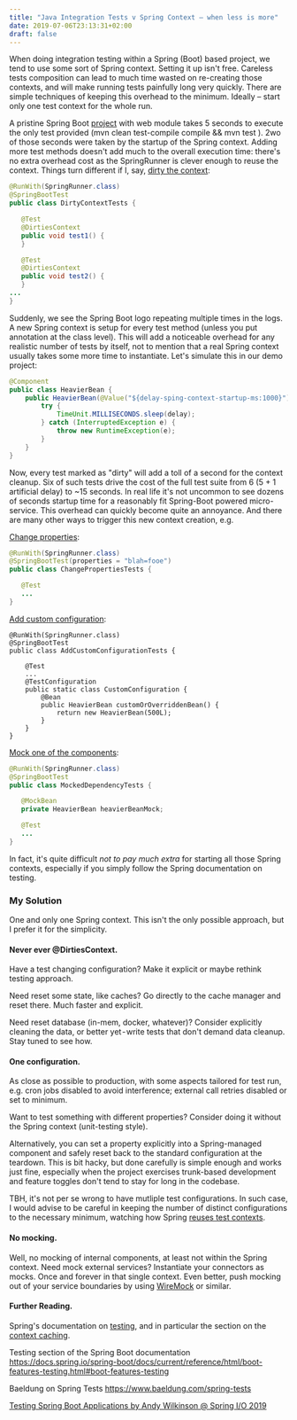 ```yaml
---
title: "Java Integration Tests v Spring Context — when less is more"
date: 2019-07-06T23:13:31+02:00
draft: false
---
```


When doing integration testing within a Spring (Boot) based project, we tend to use some sort of Spring context. Setting it up isn't free. Careless tests composition can lead to much time wasted on re-creating those contexts, and will make running tests painfully long very quickly. There are simple techniques of keeping this overhead to the minimum. Ideally – start only one test context for the whole run.

A pristine Spring Boot [project](https://github.com/mgurov/javaspringtestcontext/tree/pristine) with web module takes 5 seconds to execute the only test provided (mvn clean test-compile compile && mvn test ). 2wo of those seconds were taken by the startup of the Spring context. Adding more test methods doesn't add much to the overall execution time: there's no extra overhead cost as the SpringRunner is clever enough to reuse the context. Things turn different if I, say, [dirty the context](https://github.com/mgurov/javaspringtestcontext/blob/master/src/test/java/com/github/mgurov/javaspringtestcontext/DirtyContextTests.java):

```java
@RunWith(SpringRunner.class)
@SpringBootTest
public class DirtyContextTests {

   @Test
   @DirtiesContext
   public void test1() {
   }

   @Test
   @DirtiesContext
   public void test2() {
   }
...
}
```

Suddenly, we see the Spring Boot logo repeating multiple times in the logs. A new Spring context is setup for every test method (unless you put annotation at the class level). This will add a noticeable overhead for any realistic number of tests by itself, not to mention that a real Spring context usually takes some more time to instantiate. Let's simulate this in our demo project:

```java
@Component
public class HeavierBean {
    public HeavierBean(@Value("${delay-sping-context-startup-ms:1000}") long delay) {
        try {
            TimeUnit.MILLISECONDS.sleep(delay);
        } catch (InterruptedException e) {
            throw new RuntimeException(e);
        }
    }
}
```

Now, every test marked as "dirty" will add a toll of a second for the context cleanup. Six of such tests drive the cost of the full test suite from 6 (5 + 1 artificial delay) to ~15 seconds. In real life it's not uncommon to see dozens of seconds startup time for a reasonably fit Spring-Boot powered micro-service. This overhead can quickly become quite an annoyance. And there are many other ways to trigger this new context creation, e.g.

[Change properties](https://github.com/mgurov/javaspringtestcontext/blob/master/src/test/java/com/github/mgurov/javaspringtestcontext/ChangePropertiesTests.java):

```java
@RunWith(SpringRunner.class)
@SpringBootTest(properties = "blah=fooe")
public class ChangePropertiesTests {

   @Test
   ...
}
```

[Add custom configuration](https://github.com/mgurov/javaspringtestcontext/blob/master/src/test/java/com/github/mgurov/javaspringtestcontext/AddCustomConfigurationTests.java):

```
@RunWith(SpringRunner.class)
@SpringBootTest
public class AddCustomConfigurationTests {

    @Test
    ...
    @TestConfiguration
    public static class CustomConfiguration {
        @Bean
        public HeavierBean customOrOverriddenBean() {
            return new HeavierBean(500L);
        }
    }
}
```

[Mock one of the components](https://github.com/mgurov/javaspringtestcontext/blob/master/src/test/java/com/github/mgurov/javaspringtestcontext/MockedDependencyTests.java):

```java
@RunWith(SpringRunner.class)
@SpringBootTest
public class MockedDependencyTests {

   @MockBean
   private HeavierBean heavierBeanMock;

   @Test
   ...
}
```

In fact, it's quite difficult *not to pay much extra* for starting all those Spring contexts, especially if you simply follow the Spring documentation on testing.

### My Solution
One and only one Spring context. This isn't the only possible approach, but I prefer it for the simplicity.

#### Never ever @DirtiesContext.
Have a test changing configuration? Make it explicit or maybe rethink testing approach.

Need reset some state, like caches? Go directly to the cache manager and reset there. Much faster and explicit.

Need reset database (in-mem, docker, whatever)? Consider explicitly cleaning the data, or better yet - write tests that don't demand data cleanup. Stay tuned to see how.

#### One configuration.
As close as possible to production, with some aspects tailored for test run, e.g. cron jobs disabled to avoid interference; external call retries disabled or set to minimum.

Want to test something with different properties? Consider doing it without the Spring context (unit-testing style).

Alternatively, you can set a property explicitly into a Spring-managed component and safely reset back to the standard configuration at the teardown. This is bit hacky, but done carefully is simple enough and works just fine, especially when the project exercises trunk-based development and feature toggles don't tend to stay for long in the codebase.

TBH, it's not per se wrong to have mutliple test configurations. In such case, I would advise to be careful in keeping the number of distinct configurations to the necessary minimum, watching how Spring [reuses test contexts](https://docs.spring.io/spring/docs/current/spring-framework-reference/testing.html#testcontext-ctx-management-caching).

#### No mocking.
Well, no mocking of internal components, at least not within the Spring context.
Need mock external services? Instantiate your connectors as mocks. Once and forever in that single context. Even better, push mocking out of your service boundaries by using [WireMock](http://wiremock.org/) or similar.

#### Further Reading.

Spring's documentation on [testing](https://docs.spring.io/spring/docs/current/spring-framework-reference/testing.html#integration-testing), and in particular the section on the [context caching](https://docs.spring.io/spring/docs/current/spring-framework-reference/testing.html#testcontext-ctx-management-caching).

Testing section of the Spring Boot documentation https://docs.spring.io/spring-boot/docs/current/reference/html/boot-features-testing.html#boot-features-testing

Baeldung on Spring Tests https://www.baeldung.com/spring-tests

[Testing Spring Boot Applications by Andy Wilkinson @ Spring I/O 2019](https://www.youtube.com/watch?v=5sjFn9BsAds)